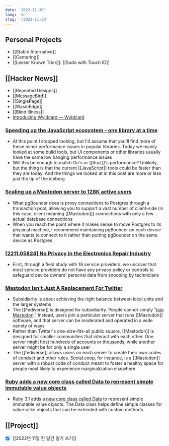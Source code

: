 ```yaml
---
date: '2022-11-30'
lang: 'en'
slug: '/2022-11-30'
---
```


## Personal Projects

- [[Stable Alternative]]
- [[Centering]]
- [[Lesser Known Trick]]: [[Sudo with Touch ID]]

## [[Hacker News]]

- [[Repeated Designs]]
- [[MessageBird]]
- [[SinglePage]]
- [[WasmEdge]]
- [[Blind Illness]]
- [Introducing Wyldcard — Wyldcard](https://www.wyldcard.io/blog/introducing-wyldcard)

### [Speeding up the JavaScript ecosystem - one library at a time](https://marvinh.dev/blog/speeding-up-javascript-ecosystem/)

- At this point I stopped looking, but I'd assume that you'll find more of these minor performance issues in popular libraries. Today we mainly looked at some build tools, but UI components or other libraries usually have the same low hanging performance issues
- Will this be enough to match Go's or [[Rust]]'s performance? Unlikely, but the thing is that the current [[JavaScript]] tools could be faster than they are today. And the things we looked at in this post are more or less just the tip of the iceberg

### [Scaling up a Mastodon server to 128K active users](https://gist.github.com/Gargron/aa9341a49dc91d5a721019d9e0c9fd11)

- What pgBouncer does is proxy connections to Postgres through a transaction pool, allowing you to support a vast number of client-side (in this case, client meaning [[Mastodon]]) connections with only a few actual database connections
- When you reach the point where it makes sense to move Postgres to its physical machine, I recommend maintaining pgBouncer on each device that wants to connect to it rather than putting pgBouncer on the same device as Postgres

### [[2211.05824] No Privacy in the Electronics Repair Industry](https://arxiv.org/abs/2211.05824)

- First, through a field study with 18 service providers, we uncover that most service providers do not have any privacy policy or controls to safeguard device owners' personal data from snooping by technicians

### [Mastodon Isn't Just A Replacement For Twitter](https://www.noemamag.com/mastodon-isnt-just-a-replacement-for-twitter/)

- Subsidiarity is about achieving the right balance between local units and the larger systems
- The [[Fediverse]] is designed for subsidiarity. People cannot simply "[join Mastodon](https://joinmastodon.org/)." Instead, users join a particular server that runs [[Mastodon]] software, and that server can be moderated and operated in a wide variety of ways
- Rather than Twitter's one-size-fits-all public square, [[Mastodon]] is designed for smaller communities that interact with each other. One server might host hundreds of accounts or thousands, while another server might be for only a single user
- The [[fediverse]] allows users on each server to create their own codes of conduct and other rules. Social.coop, for instance, is a [[Mastodon]] server with a robust code of conduct meant to foster a healthy space for people most likely to experience marginalization elsewhere

### [Ruby adds a new core class called Data to represent simple immutable value objects](https://blog.saeloun.com/2022/11/22/data-immutable-object.html)

- Ruby 3.1 adds a [new core class called Data](https://github.com/ruby/ruby/pull/6353) to represent simple immutable value objects. The Data class helps define simple classes for value-alike objects that can be extended with custom methods.

## [[Project]]

- [x] [[2022년 11월 한 달간 일기 쓰기]]
